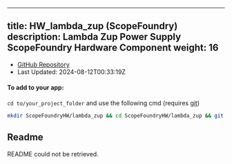 
---
title: HW_lambda_zup (ScopeFoundry)
description: Lambda Zup Power Supply ScopeFoundry Hardware Component
weight: 16
---
- [GitHub Repository](https://github.com/ScopeFoundry/HW_lambda_zup)
- Last Updated: 2024-08-12T00:33:19Z


#### To add to your app:

`cd to/your_project_folder` and use the following cmd (requires [git](/docs/100_development/20_git/))

```bash
mkdir ScopeFoundryHW/lambda_zup && cd ScopeFoundryHW/lambda_zup && git init --initial-branch=master && git remote add upstream_ScopeFoundry https://github.com/ScopeFoundry/HW_lambda_zup && git pull upstream_ScopeFoundry master && cd ../..
```

## Readme
README could not be retrieved.
